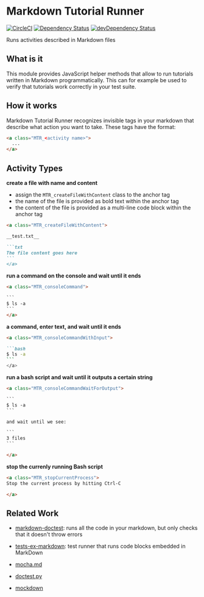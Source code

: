 # Markdown Tutorial Runner

[![CircleCI](https://circleci.com/gh/Originate/tutorial-runner.svg?style=shield&circle-token=9ce35ed1cb30eb92c08211015f019fde2a0973a1)](https://circleci.com/gh/Originate/tutorial-runner)
[![Dependency Status](https://david-dm.org/originate/tutorial-runner.svg)](https://david-dm.org/originate/tutorial-runner)
[![devDependency Status](https://david-dm.org/originate/tutorial-runner/dev-status.svg)](https://david-dm.org/originate/tutorial-runner#info=devDependencies)

Runs activities described in Markdown files


## What is it

This module provides JavaScript helper methods
that allow to run tutorials written in Markdown
programmatically.
This can for example be used to verify that tutorials work correctly
in your test suite.

## How it works

Markdown Tutorial Runner
recognizes invisible tags in your markdown
that describe what action you want to take.
These tags have the format:

```html
<a class="MTR_<activity name>">
  ...
</a>
```


## Activity Types

__create a file with name and content__
* assign the `MTR_createFileWithContent` class to the anchor tag
* the name of the file is provided as bold text within the anchor tag
* the content of the file is provided as a multi-line code block within the anchor tag

```markdown
<a class="MTR_createFileWithContent">

__test.txt__

```txt
The file content goes here
`​``
</a>
```

__run a command on the console and wait until it ends__

```markdown
<a class="MTR_consoleCommand">

`​``
$ ls -a
`​``
</a>
```

__a command, enter text, and wait until it ends__

```markdown
<a class="MTR_consoleCommandWithInput">

```bash
$ ls -a
`​``
</a>
```

__run a bash script and wait until it outputs a certain string__

```markdown
<a class="MTR_consoleCommandWaitForOutput">

`​``
$ ls -a
`​``

and wait until we see:

`​``
3 files
`​``

</a>
```

__stop the currenly running Bash script__

```markdown
<a class="MTR_stopCurrentProcess">
Stop the current process by hitting Ctrl-C

</a>
```



## Related Work

* [markdown-doctest](https://github.com/Widdershin/markdown-doctest):
  runs all the code in your markdown, but only checks that it doesn't throw errors

* [tests-ex-markdown](https://github.com/anko/tests-ex-markdown):
  test runner that runs code blocks embedded in MarkDown

* [mocha.md](https://github.com/sidorares/mocha.md)

* [doctest.py](https://docs.python.org/2/library/doctest.html#simple-usage-checking-examples-in-a-text-file)

* [mockdown](https://github.com/pjeby/mockdown)

